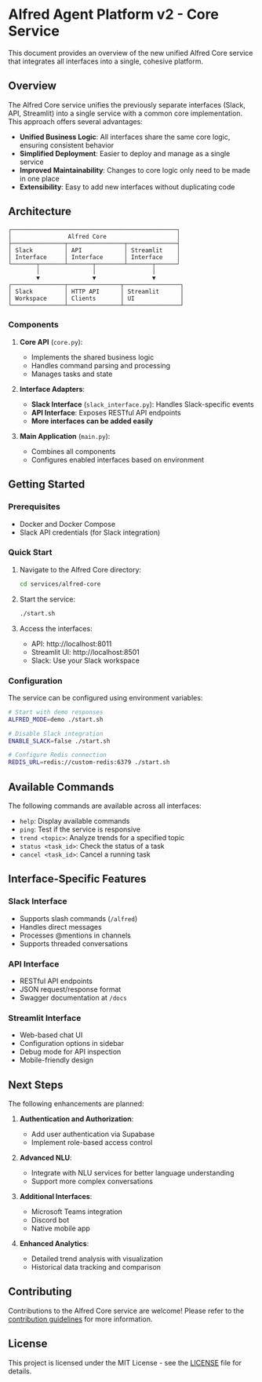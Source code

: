 # Alfred Agent Platform v2 - Core Service

This document provides an overview of the new unified Alfred Core service that integrates all interfaces into a single, cohesive platform.

## Overview

The Alfred Core service unifies the previously separate interfaces (Slack, API, Streamlit) into a single service with a common core implementation. This approach offers several advantages:

- **Unified Business Logic**: All interfaces share the same core logic, ensuring consistent behavior
- **Simplified Deployment**: Easier to deploy and manage as a single service
- **Improved Maintainability**: Changes to core logic only need to be made in one place
- **Extensibility**: Easy to add new interfaces without duplicating code

## Architecture

```
┌───────────────────────────────────────────────┐
│                Alfred Core                    │
├───────────────┬────────────────┬──────────────┤
│ Slack         │ API            │ Streamlit    │
│ Interface     │ Interface      │ Interface    │
└───────┬───────┴───────┬────────┴───────┬──────┘
        │               │                │
        ▼               ▼                ▼
┌───────────────┬───────────────┬────────────────┐
│ Slack         │ HTTP API      │ Streamlit      │
│ Workspace     │ Clients       │ UI             │
└───────────────┴───────────────┴────────────────┘
```

### Components

1. **Core API** (`core.py`):
   - Implements the shared business logic
   - Handles command parsing and processing
   - Manages tasks and state

2. **Interface Adapters**:
   - **Slack Interface** (`slack_interface.py`): Handles Slack-specific events
   - **API Interface**: Exposes RESTful API endpoints
   - **More interfaces can be added easily**

3. **Main Application** (`main.py`):
   - Combines all components
   - Configures enabled interfaces based on environment

## Getting Started

### Prerequisites

- Docker and Docker Compose
- Slack API credentials (for Slack integration)

### Quick Start

1. Navigate to the Alfred Core directory:
   ```bash
   cd services/alfred-core
   ```

2. Start the service:
   ```bash
   ./start.sh
   ```

3. Access the interfaces:
   - API: http://localhost:8011
   - Streamlit UI: http://localhost:8501
   - Slack: Use your Slack workspace

### Configuration

The service can be configured using environment variables:

```bash
# Start with demo responses
ALFRED_MODE=demo ./start.sh

# Disable Slack integration
ENABLE_SLACK=false ./start.sh

# Configure Redis connection
REDIS_URL=redis://custom-redis:6379 ./start.sh
```

## Available Commands

The following commands are available across all interfaces:

- `help`: Display available commands
- `ping`: Test if the service is responsive
- `trend <topic>`: Analyze trends for a specified topic
- `status <task_id>`: Check the status of a task
- `cancel <task_id>`: Cancel a running task

## Interface-Specific Features

### Slack Interface

- Supports slash commands (`/alfred`)
- Handles direct messages
- Processes @mentions in channels
- Supports threaded conversations

### API Interface

- RESTful API endpoints
- JSON request/response format
- Swagger documentation at `/docs`

### Streamlit Interface

- Web-based chat UI
- Configuration options in sidebar
- Debug mode for API inspection
- Mobile-friendly design

## Next Steps

The following enhancements are planned:

1. **Authentication and Authorization**:
   - Add user authentication via Supabase
   - Implement role-based access control

2. **Advanced NLU**:
   - Integrate with NLU services for better language understanding
   - Support more complex conversations

3. **Additional Interfaces**:
   - Microsoft Teams integration
   - Discord bot
   - Native mobile app

4. **Enhanced Analytics**:
   - Detailed trend analysis with visualization
   - Historical data tracking and comparison

## Contributing

Contributions to the Alfred Core service are welcome! Please refer to the [contribution guidelines](CONTRIBUTING.md) for more information.

## License

This project is licensed under the MIT License - see the [LICENSE](LICENSE) file for details.
